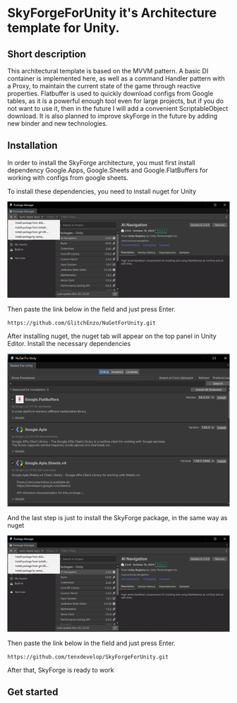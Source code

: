 # SkyForgeForUnity it's Architecture template for Unity.


## Short description

This architectural template is based on the MVVM pattern. A basic DI container is implemented here, as well as a command Handler 
pattern with a Proxy, to maintain the current state of the game through reactive properties. Flatbuffer is used to quickly download 
configs from Google tables, as it is a powerful enough tool even for large projects, but if you do not want to use it, then in the 
future I will add a convenient ScriptableObject download. It is also planned to improve skyForge in the future by adding new binder and new technologies.

## Installation

In order to install the SkyForge architecture, you must first install dependency Google.Apps, Google.Sheets 
and Google.FlatBuffers for working with configs from google sheets. 

To install these dependencies, you need to install nuget for Unity

![image](https://github.com/tenxdevelop/SkyForgeForUnity/blob/main/Assets/Images/packageManager.png)

Then paste the link below in the field and just press Enter.

```
https://github.com/GlitchEnzo/NuGetForUnity.git
```

After installing nuget, the nuget tab will appear on the top panel in Unity Editor. Install the necessary dependencies

![image](https://github.com/tenxdevelop/SkyForgeForUnity/blob/main/Assets/Images/dependency.png)

And the last step is just to install the SkyForge package, in the same way as nuget

![image](https://github.com/tenxdevelop/SkyForgeForUnity/blob/main/Assets/Images/packageManager.png)

Then paste the link below in the field and just press Enter.

```
https://github.com/tenxdevelop/SkyForgeForUnity.git
```

After that, SkyForge is ready to work

## Get started

